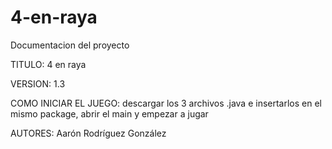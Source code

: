 # 4-en-raya
Documentacion del proyecto

TITULO: 4 en raya

VERSION: 1.3

COMO INICIAR EL JUEGO: descargar los 3 archivos .java e insertarlos en el mismo package, abrir el main y empezar a jugar

AUTORES: Aarón Rodríguez González
